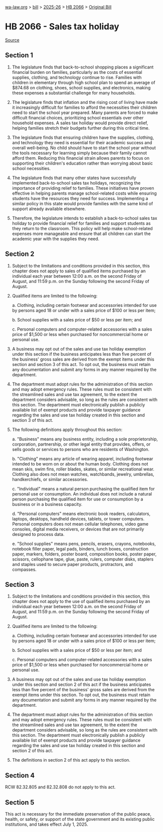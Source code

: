 [wa-law.org](/) > [bill](/bill/) > [2025-26](/bill/2025-26/) > [HB 2066](/bill/2025-26/hb/2066/) > [Original Bill](/bill/2025-26/hb/2066/1/)

# HB 2066 - Sales tax holiday

[Source](http://lawfilesext.leg.wa.gov/biennium/2025-26/Pdf/Bills/House%20Bills/2066.pdf)

## Section 1
1. The legislature finds that back-to-school shopping places a significant financial burden on families, particularly as the costs of essential supplies, clothing, and technology continue to rise. Families with children in elementary through high school plan to spend an average of $874.68 on clothing, shoes, school supplies, and electronics, making these expenses a substantial challenge for many households.

2. The legislature finds that inflation and the rising cost of living have made it increasingly difficult for families to afford the necessities their children need to start the school year prepared. Many parents are forced to make difficult financial choices, prioritizing school essentials over other household expenses. A sales tax holiday would provide direct relief, helping families stretch their budgets further during this critical time.

3. The legislature finds that ensuring children have the supplies, clothing, and technology they need is essential for their academic success and overall well-being. No child should have to start the school year without the tools necessary for learning simply because their family cannot afford them. Reducing this financial strain allows parents to focus on supporting their children's education rather than worrying about basic school necessities.

4. The legislature finds that many other states have successfully implemented back-to-school sales tax holidays, recognizing the importance of providing relief to families. These initiatives have proven effective in helping parents manage school-related costs while ensuring students have the resources they need for success. Implementing a similar policy in this state would provide families with the same kind of support already available elsewhere.

5. Therefore, the legislature intends to establish a back-to-school sales tax holiday to provide financial relief for families and support students as they return to the classroom. This policy will help make school-related expenses more manageable and ensure that all children can start the academic year with the supplies they need.

## Section 2
1. Subject to the limitations and conditions provided in this section, this chapter does not apply to sales of qualified items purchased by an individual each year between 12:00 a.m. on the second Friday of August, and 11:59 p.m. on the Sunday following the second Friday of August.

2. Qualified items are limited to the following:

    a. Clothing, including certain footwear and accessories intended for use by persons aged 18 or under with a sales price of $100 or less per item;

    b. School supplies with a sales price of $50 or less per item; and

    c. Personal computers and computer-related accessories with a sales price of $1,500 or less when purchased for noncommercial home or personal use.

3. A business may opt out of the sales and use tax holiday exemption under this section if the business anticipates less than five percent of the business' gross sales are derived from the exempt items under this section and section 3 of this act. To opt out, the business must retain any documentation and submit any forms in any manner required by the department.

4. The department must adopt rules for the administration of this section and may adopt emergency rules. These rules must be consistent with the streamlined sales and use tax agreement, to the extent the department considers advisable, so long as the rules are consistent with this section. The department must electronically publish a publicly available list of exempt products and provide taxpayer guidance regarding the sales and use tax holiday created in this section and section 3 of this act.

5. The following definitions apply throughout this section:

    a. "Business" means any business entity, including a sole proprietorship, corporation, partnership, or other legal entity that provides, offers, or sells goods or services to persons who are residents of Washington.

    b. "Clothing" means any article of wearing apparel, including footwear intended to be worn on or about the human body. Clothing does not mean skis, swim fins, roller blades, skates, or similar recreational wear. Clothing also does not mean watches, watchbands, jewelry, umbrellas, handkerchiefs, or similar accessories.

    c. "Individual" means a natural person purchasing the qualified item for personal use or consumption. An individual does not include a natural person purchasing the qualified item for use or consumption by a business or in a business capacity.

    d. "Personal computers" means electronic book readers, calculators, laptops, desktops, handheld devices, tablets, or tower computers. Personal computers does not mean cellular telephones, video game consoles, digital media receivers, or devices that are not primarily designed to process data.

    e. "School supplies" means pens, pencils, erasers, crayons, notebooks, notebook filler paper, legal pads, binders, lunch boxes, construction paper, markers, folders, poster board, composition books, poster paper, scissors, cellophane tape, glue, paste, rulers, computer disks, staplers and staples used to secure paper products, protractors, and compasses.

## Section 3
1. Subject to the limitations and conditions provided in this section, this chapter does not apply to the use of qualified items purchased by an individual each year between 12:00 a.m. on the second Friday of August, and 11:59 p.m. on the Sunday following the second Friday of August.

2. Qualified items are limited to the following:

    a. Clothing, including certain footwear and accessories intended for use by persons aged 18 or under with a sales price of $100 or less per item;

    b. School supplies with a sales price of $50 or less per item; and

    c. Personal computers and computer-related accessories with a sales price of $1,500 or less when purchased for noncommercial home or personal use.

3. A business may opt out of the sales and use tax holiday exemption under this section and section 2 of this act if the business anticipates less than five percent of the business' gross sales are derived from the exempt items under this section. To opt out, the business must retain any documentation and submit any forms in any manner required by the department.

4. The department must adopt rules for the administration of this section and may adopt emergency rules. These rules must be consistent with the streamlined sales and use tax agreement, to the extent the department considers advisable, so long as the rules are consistent with this section. The department must electronically publish a publicly available list of exempt products and provide taxpayer guidance regarding the sales and use tax holiday created in this section and section 2 of this act.

5. The definitions in section 2 of this act apply to this section.

## Section 4
RCW 82.32.805 and 82.32.808 do not apply to this act.

## Section 5
This act is necessary for the immediate preservation of the public peace, health, or safety, or support of the state government and its existing public institutions, and takes effect July 1, 2025.
